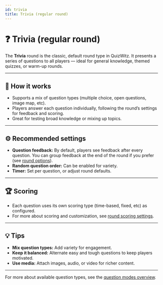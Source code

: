 ```yaml
---
id: trivia
title: Trivia (regular round)
---
```


# ❓ Trivia (regular round)

The **Trivia** round is the classic, default round type in QuizWitz. It presents a series of questions to all players — ideal for general knowledge, themed quizzes, or warm-up rounds.

---

## 📝 How it works

- Supports a mix of question types (multiple choice, open questions, image map, etc).
- Players answer each question individually, following the round’s settings for feedback and scoring.
- Great for testing broad knowledge or mixing up topics.

---

## ⚙️ Recommended settings

- **Question feedback:** By default, players see feedback after every question. You can group feedback at the end of the round if you prefer (see [round options](../editor/008-round-options.md)).
- **Random question order:** Can be enabled for variety.
- **Timer:** Set per question, or adjust round defaults.

---

## 🏆 Scoring

- Each question uses its own scoring type (time-based, fixed, etc) as configured.
- For more about scoring and customization, see [round scoring settings](../editor/008-round-options.md#scoring).

---

## 💡 Tips

- **Mix question types:** Add variety for engagement.
- **Keep it balanced:** Alternate easy and tough questions to keep players motivated.
- **Use media:** Attach images, audio, or video for richer content.

---

For more about available question types, see the [question modes overview](../question-modes/question-modes).
